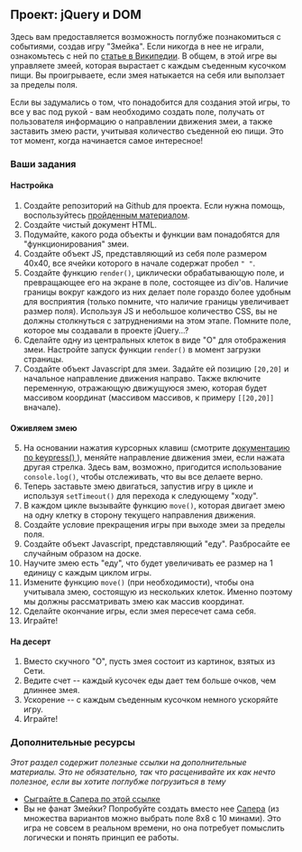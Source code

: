 ## Проект: jQuery и DOM

Здесь вам предоставляется возможность поглубже познакомиться с событиями, создав игру "Змейка". Если никогда в нее не играли, ознакомьтесь с ней по [статье в Википедии](https://ru.wikipedia.org/wiki/Snake_(игра)). В общем, в этой игре вы управляете змеей, которая вырастает с каждым съеденным кусочком пищи. Вы проигрываете, если змея натыкается на себя или выползает за пределы поля.

Если вы задумались о том, что понадобится для создания этой игры, то все у вас под рукой - вам необходимо создать поле, получать от пользователя информацию о направлении движения змеи, а также заставить змею расти, учитывая количество съеденной ею пищи. Это тот момент, когда начинается самое интересное!

### Ваши задания

#### Настройка

1. Создайте репозиторий на Github для проекта. Если нужна помощь, воспользуйтесь [пройденным материалом](/basics-of-web-development/html-and-css-basics).
2. Создайте чистый документ HTML.
3. Подумайте, какого рода объекты и функции вам понадобятся для "функционирования" змеи.
4. Создайте объект JS, представляющий из себя поле размером 40x40, все ячейки которого в начале содержат пробел `" "`.  
5. Создайте функцию `render()`, циклически обрабатывающую поле, и превращающее его на экране в поле, состоящее из div'ов. Наличие границы вокруг каждого из них делает поле гораздо более удобным для восприятия (только помните, что наличие границы увеличивает размер поля). Используя JS и небольшое количество CSS, вы не должны столкнуться с затруднениями на этом этапе. Помните поле, которое мы создавали в проекте jQuery...?
6. Сделайте одну из центральных клеток в виде "O" для отображения змеи. Настройте запуск функции `render()` в момент загрузки страницы.
7. Создайте объект Javascript для змеи.  Задайте ей позицию `[20,20]` и начaльное направление движения направо. Также включите переменную, отражающую движущуюся змею, которая будет массивом координат (массивом массивов, к примеру `[[20,20]]` вначале).

#### Оживляем змею

5. На основании нажатия курсорных клавиш (смотрите [документацию по keypress() ](http://api.jquery.com/keypress/)), меняйте направление движения змеи, если нажата другая стрелка. Здесь вам, возможно, пригодится использование `console.log()`, чтобы отслеживать, что вы все делаете верно.
5. Теперь заставьте змею двигаться, запустив игру в цикле и используя `setTimeout()` для перехода к следующему "ходу".
6. В каждом цикле вызывайте функцию `move()`, которая двигает змею на одну клетку в сторону текущего направления движения.
6. Создайте условие прекращения игры при выходе змеи за пределы поля.
7. Создайте объект Javascript, представляющий "еду".  Разбросайте ее случайным образом на доске.
8. Научите змею есть "еду", что будет увеличивать ее размер на 1 единицу с каждым циклом игры.
9. Измените функцию `move()` (при необходимости), чтобы она учитывала змею, состоящую из нескольких клеток. Именно поэтому мы должны рассматривать змею как массив координат.
10. Сделайте окончание игры, если змея пересечет сама себя.
11. Играйте!

#### На десерт

1. Вместо скучного "O", пусть змея состоит из картинок, взятых из Сети.
2. Ведите счет -- каждый кусочек еды дает тем больше очков, чем длиннее змея.
3. Ускорение -- с каждым съеденным кусочком немного ускоряйте игру.
4. Играйте!

### Дополнительные ресурсы

*Этот раздел содержит полезные ссылки на дополнительные материалы. Это не обязательно, так что расценивайте их как нечто полезное, если вы хотите поглубже погрузиться в тему*

* [Сыграйте в Сапера по этой ссылке](http://www.chezpoor.com/minesweeper/minesweeper.html)
* Вы не фанат Змейки? Попробуйте создать вместо нее [Сапера](https://ru.wikipedia.org/wiki/Сапёр_(игра)) (из множества вариантов можно выбрать поле 8x8 с 10 минами). Это игра не совсем в реальном времени, но она потребует помыслить логически и понять принцип ее работы.
